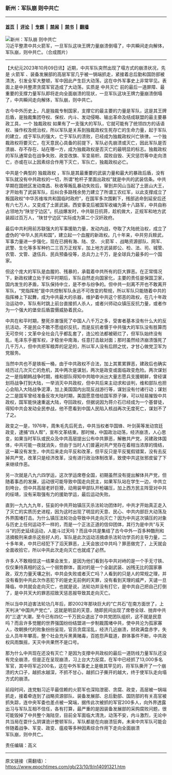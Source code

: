 ### 新州：军队崩 则中共亡

---

#### [首页](../../../..?n14091321) &nbsp;|&nbsp; [评论](../../../../../epoch-comment?n14091321) &nbsp;|&nbsp; [专题](../../../../../epoch-special?n14091321) &nbsp;|&nbsp; [禁闻](../../../../../epoch-news?n14091321) &nbsp;|&nbsp; [禁书](../../../../../books?n14091321) &nbsp;|&nbsp; [翻墙](https://github.com/gfw-breaker/nogfw/blob/master/README.md?n14091321)


<div><img alt="新州：军队崩 则中共亡" class="attachment-djy_600_400 size-djy_600_400 wp-post-image" src="https://i.epochtimes.com/assets/uploads/2023/10/id14091334-Missle-Arrow-Xi-.jpeg"/>
<div class="caption">
 习近平整肃中共火箭军，一旦军队这块王牌力量崩溃倒塌了，中共瞬间走向解体，军队崩，则中共亡。（合成图片）
</div></div><hr/><div class="post_content" id="artbody" itemprop="articleBody">
 <!-- article content begin -->
 <p>
  【大纪元2023年10月09日讯】近期，中共军队突然出现了塌方式的崩溃状况，先是
  <ok href="https://www.epochtimes.com/gb/tag/%E7%81%AB%E7%AE%AD%E5%86%9B.html">
   火箭军
  </ok>
  、装备发展部的高层军官几乎被一锅端抓走，紧接着总后勤和国防部被清洗，引发全军大整顿，军中因此产生巨大动荡，这在中外军事史上非常罕见。表面上是中共整肃贪腐军官造成了大动荡，实质是
  <ok href="https://www.epochtimes.com/gb/tag/%E4%B8%AD%E5%85%B1%E7%81%AD%E4%BA%A1.html">
   中共灭亡
  </ok>
  前的最后一道屏障、最重要的支撑力量军队即将走向全面崩溃的现状，一旦军队这块王牌力量崩溃倒塌了，中共瞬间走向解体，军队崩，则中共亡。
 </p>
 <p>
  古今中外历史上，凡是独裁专制国家，支撑它的最主要的力量是军队，这是其王牌后盾，是独裁集团夺权、保权、内斗、发动侵略、输出革命及结成联盟的最主要暴政工具，一个
  <ok href="https://www.epochtimes.com/gb/tag/%E7%8B%AC%E8%A3%81%E6%94%BF%E6%9D%83.html">
   独裁政权
  </ok>
  如果有了一支强大的军队，它就可能有了统领四方的话语权、操作权及统治权，所以军队是关系到独裁政权生死存亡的生命力量，起于军队的建立，成于军队的强大，亡于军队的溃败，已经成为独裁政权兴亡铁律。一个独裁政权将要灭亡，在天意民心具备的前提下，军队必先崩溃或灭亡，因此军队是否溃崩、存不存在、站在哪一方，成为独裁政权是否灭亡的最明显的标志。独裁政权的军队通常会在战争失败、政变改旗、军变易帜、腐败自毁、天灾惩罚等中走向溃亡，亦或在以上因素综合作用下灭亡，军队亡，独裁政权必亡。
 </p>
 <p>
  中共是个典型的
  <ok href="https://www.epochtimes.com/gb/tag/%E7%8B%AC%E8%A3%81%E6%94%BF%E6%9D%83.html">
   独裁政权
  </ok>
  ，军队是其最重要的武装力量和最大的暴政后盾，没有军队就没有中共政权的一切，所谓“枪杆子里面出政权”就是中共的武装信条。中共早期在国统区发动南昌、秋收等叛乱暴动失败后，窜到井冈山当起了土匪山大王，才开始有了武装军队，后纠合多路残余势力建立了所谓工农红军，以此支撑成立了叛国政权“中华苏维埃共和国临时政府”，在国军多次围剿下，残部逃命到延安后还有六七万人，又变成了土匪武装。西安事变后被国军收编为第十八路军，中共自称占领地为“陕甘宁边区”。抗战爆发时，中共联日抗蒋，趁机做大，正规军和地方武装超过百万人，“陕甘宁边区”实际成为第二个汉奸政府。
 </p>
 <p>
  最后中共利用前苏联强大的军事援助力量，发动内战，夺取了大陆统治权，成立了虚伪的“中华人民共和国”，建立起一个血腥的新政权。几十年来，中共穷兵黩武，军事力量进一步强化，现在已拥有海、陆、空、
  <ok href="https://www.epochtimes.com/gb/tag/%E7%81%AB%E7%AE%AD%E5%86%9B.html">
   火箭军
  </ok>
  、战略资源部队、网军、武警、生化等多军种约二三百万正规军，加上地方武装即公、检、法、司、城管、农管、文管、退伍兵、民兵预备役等，总兵力上千万，是全球兵力最多的一个国家。
 </p>
 <p>
  但这个庞大的军队是血腥的、残暴的，承载着中共所有的巨大罪恶。在正常情况下，新政权建立处于和平时期后，军队自然走向国家化，主要的责任是保国卫家，国内发生的矛盾，军队保持中立，是不参与纷争的。但中共一刻离不开也不敢离开军队，“党指挥抢”是中共控制军队永远不可改变的帮规，所以军队只能随着中共的指挥棒上下起舞，成为中共最大的杀器，维护着中共这个邪恶的政权，在几十年政治运动中，军队有时跳上前台直接抓人杀人，或者兴师动众镇压反抗力量，或者作为一个强大的堡垒后盾震慑威胁着民众。
 </p>
 <p>
  中共在和平时期，整死杀害饿死了中国人八千万之多，受害者基本没有什么大的反抗活动，不是民众不敢不愿组织反抗，而是反抗者慑于中共强大的军队没有胜算而无可奈何；文革中全社会几乎都乱套了，连公检法都被砸烂了，但军队始终没有乱，毛泽东手握军权，才稳坐中南海，任意打击敌对面；那时虽然经济崩溃饿死了几千万人，但中共把军粮弄的足足的，所以军人没有后顾之忧，才甘心做党卫军为党服务。
 </p>
 <p>
  当然中共也不是铁板一桶，由于中共政权不合法，加上其累累罪恶，建政后也确实经历过几次灭亡的危机，其中两次是谋划，两次是政变或面临政变危险。两次谋划之一是指朝韩战争时期，维和部队得知中共暗中派出大量志愿兵支援朝鲜，曾经谋划将战争打到大陆，一举消灭中共政权，但中共后来主动求和谈判，维和部队也担心会陷入大陆战争泥潭，加上美国国内出现反战游行等，谋划没有付诸行动；谋划之二是国军曾经准备反攻大陆时期，美国愿意借给国军原子弹，可以轻易摧毁中共政权，国军能快速重返大陆，夺回政权，但据说因为蒋介石已经成为一个基督徒，得知中共会发动全民参战，他不愿看到中国人民陷入核战再次无度死亡，谋划不了了之。
 </p>
 <p>
  政变之一是，1976年，周朱毛先后死去，中共当权者华国锋、叶剑英等发动宫廷政变，逮捕“四人帮”，宣布文革结束。那时候，中国政治动荡，经济崩溃，人心思变，如果当时军队或民众及中共高层提出公布中共罪恶，解散共产党，另建政体国体，中共可能一夜就消失，但由于当时人们普遍对共产党存在着相当浓厚的情结，这一幕没有发生，中共后来走向平反和改革，但平反只是平反冤假错案，没有去反掉共产党，改革只是经济改革，没有进行政治体制改革，致使中共这张邪皮留了下来继续作恶。
 </p>
 <p>
  另一次就是八九六四学运，这次学运席卷全国，初期虽然没有提出解体共产党，但随着事态的发展，运动很可能导致中国走向民主，如果军队站在学生一边，中共立刻垮台，但中共高层老奸巨猾，动用装甲部队开枪碾压，加上西方民主阵营对中共的绥靖，没有采取强有力的援助学运，最后运动失败。
 </p>
 <p>
  直到一九九九九年，狂妄的中共开始镇压灭杀法轮功团体时，中共才开始真正走入了灭亡的实质历史进程，因为这时出现了明显的天意、民心、中共内部巨大动荡及外界围堵打击。为什么镇压法轮功会导致中共走向灭亡？因为中共这次镇压的对象与历史上任何运动不一样的，而是一个正法正道的信仰团体，其行为是中共“与天斗”的历史延续运动，人能斗过天吗？而且中共是集结了古今中外一百多种酷刑和活摘极刑来虐杀这些好人的，军队是此次运动活摘虐杀法轮功学员的主导力量，二十多年来，中共已经犯下了滔天罪恶，上天会放过中共吗？罪恶做完了，上天就会全面收拾它，所以中共此次走向灭亡也就成了必然。
 </p>
 <p>
  许多人不敢相信这一结果会发生，是因为他们看到与中共对峙的是一个手无寸铁、仅仅秉持真相的这么一个弱势群体，面对的是一个全副武装、凶残无比的国家暴政，双方力量天壤之别，中共会失败或者灭亡吗？人看到的只是人的常规之理，并没有看到中共此次作恶犯下的是史无前例的天罪，没有看到天理的威严，天谴一旦降临，中共就会走向灭亡，也就是说，法轮功并没有打它，是中共自己把自己打倒了，是中共天大的罪恶招致天惩恶报导致其走向灭亡。
 </p>
 <p>
  所以当中共迫害法轮功几年后，即2002年那块巨大的“亡共石”在南方面世了，上天判决“中国共产党亡”，这就是明显的天意，随即民间出现了席卷全球、抛弃中共的“三退”大潮，至今已有四亿一千万民众退出了中共党团队组织，这不就是民意吗？而且许多觉醒的世界强国纷纷结盟进一步制裁围堵中共，使中共沦为孤家寡人，改朝换代的败象纷纷呈现，官员贪腐淫乱，经济几近崩溃，财政满盘赤字，失业人员年年攀高，整个社会充斥黑黄赌毒，百姓怨声载道，群体事件不断，中共政权风雨飘摇，天灭中共果然不是口号。
 </p>
 <p>
  那为什么中共现在还没有灭亡？是因为支撑中共政权的最后一道防线力量军队还没有完全崩溃，但是正在呈现崩溃，习上台大力反腐，在军中已经抓了13,000多名军官，其中将军近200名，这在中外军事史上是极其罕见的，将军队撕开了一个崩溃的大口子，越抓水越深，不抓不甘心，越抓口子撕开的越大，终于使军队走向塌方式的崩溃。
 </p>
 <p>
  前段时间，连党魁习近平最信赖的火箭军也深陷泄密、贪腐、政变，高层被一锅端抓走，接着牵连到了战略资源部队、装备发展部、总后勤部、国防部的有关高官被抓失踪，连中央军委也差点被一窝端，据传此次被抓的军官200多人，向外界透露出习与军队互相不信任，各有打算，最严重的是因装备发展部的采购腐败问题，很可能毁掉了中共整个海陆空，目前全军面临大清洗，动荡不安，内斗激烈，无论中共当局在耍什么阴谋诡计整顿军队，军队都是在向崩溃狂奔。未来中共军队可能会伴随着战争、军变、政变、瘟疫等多种因素综合作用下走向全面崩溃
  <br/>
  军队崩，则中共亡。
 </p>
 <p>
  责任编辑：高义
 </p>
 <!-- article content end -->
 <div id="below_article_ad">
 </div>
</div>


---

原文链接（需翻墙）：https://www.epochtimes.com/gb/23/10/9/n14091321.htm